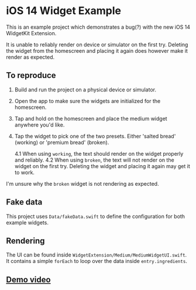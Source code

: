 # iOS 14 Widget Example

This is an example project which demonstrates a bug(?) with the new iOS 14 WidgetKit Extension.

It is unable to reliably render on device or simulator on the first try. Deleting the widget from the homescreen and placing it again does however make it render as expected.

## To reproduce

1. Build and run the project on a physical device or simulator.

2. Open the app to make sure the widgets are initialized for the homescreen.

3. Tap and hold on the homescreen and place the medium widget anywhere you'd like.

4. Tap the widget to pick one of the two presets. Either 'salted bread' (working) or 'premium bread' (broken).

	4.1 When using `working`, the text should render on the widget properly and reliably.
	4.2 When using `broken`, the text will not render on the widget on the first try. Deleting the widget and placing it again may get it to work.

I'm unsure why the `broken` widget is not rendering as expected.

## Fake data
This project uses `Data/fakeData.swift` to define the configuration for both example widgets.

## Rendering
The UI can be found inside `WidgetExtension/Medium/MediumWidgetUI.swift`. It contains a simple `forEach` to loop over the data inside `entry.ingredients`.


## [Demo video](https://i.imgur.com/ugSPC8z.mp4)
